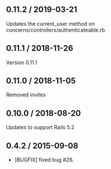 ## 0.11.2 / 2019-03-21
Updates the current_user method on concerns/controllers/authenticateable.rb

## 0.11.1 / 2018-11-26
Version 0.11.1

## 0.11.0 / 2018-11-05
Removed invites

## 0.10.0 / 2018-08-20
Updates to support Rails 5.2

## 0.4.2 / 2015-09-08
* [BUGFIX] fixed bug #26.
